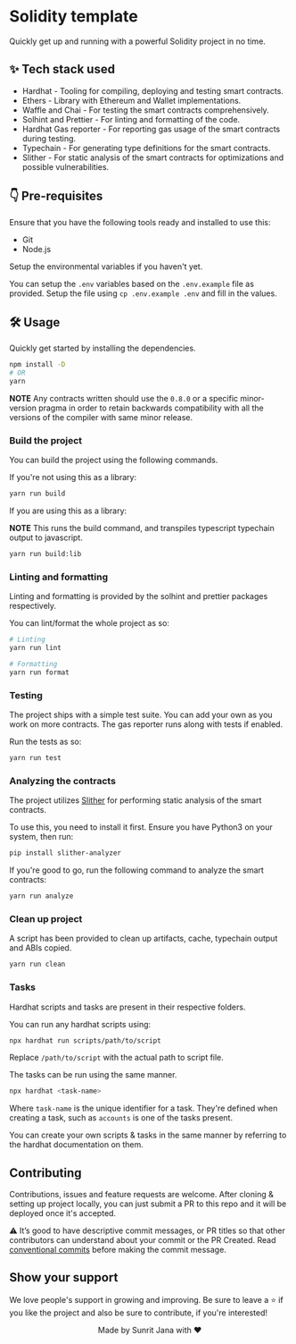 # Solidity template

Quickly get up and running with a powerful Solidity project in no time.

## ✨ Tech stack used

- Hardhat - Tooling for compiling, deploying and testing smart contracts.
- Ethers - Library with Ethereum and Wallet implementations.
- Waffle and Chai - For testing the smart contracts comprehensively.
- Solhint and Prettier - For linting and formatting of the code.
- Hardhat Gas reporter - For reporting gas usage of the smart contracts during testing.
- Typechain - For generating type definitions for the smart contracts.
- Slither - For static analysis of the smart contracts for optimizations and possible vulnerabilities.

## 👇 Pre-requisites

Ensure that you have the following tools ready and installed to use this:

- Git
- Node.js

Setup the environmental variables if you haven't yet.

You can setup the `.env` variables based on the `.env.example` file as provided. Setup the file using
`cp .env.example .env` and fill in the values.

## 🛠 Usage

Quickly get started by installing the dependencies.

```sh
npm install -D
# OR
yarn
```

**NOTE** Any contracts written should use the `0.8.0` or a specific minor-version pragma in order to retain
backwards compatibility with all the versions of the compiler with same minor release.

### Build the project

You can build the project using the following commands.

If you're not using this as a library:

```sh
yarn run build
```

If you are using this as a library:

**NOTE** This runs the build command, and transpiles typescript typechain output to javascript.

```sh
yarn run build:lib
```

### Linting and formatting

Linting and formatting is provided by the solhint and prettier packages respectively.

You can lint/format the whole project as so:

```sh
# Linting
yarn run lint

# Formatting
yarn run format
```

### Testing

The project ships with a simple test suite. You can add your own as you work on more contracts. The gas reporter runs along with tests if enabled.

Run the tests as so:

```sh
yarn run test
```

### Analyzing the contracts

The project utilizes [Slither](https://github.com/crytic/slither) for performing static analysis of the smart contracts.

To use this, you need to install it first. Ensure you have Python3 on your system, then run:

```sh
pip install slither-analyzer
```

If you're good to go, run the following command to analyze the smart contracts:

```sh
yarn run analyze
```

### Clean up project

A script has been provided to clean up artifacts, cache, typechain output and ABIs copied.

```sh
yarn run clean
```

### Tasks

Hardhat scripts and tasks are present in their respective folders.

You can run any hardhat scripts using:

```sh
npx hardhat run scripts/path/to/script
```

Replace `/path/to/script` with the actual path to script file.

The tasks can be run using the same manner.

```sh
npx hardhat <task-name>
```

Where `task-name` is the unique identifier for a task. They're defined when creating a task, such as
`accounts` is one of the tasks present.

You can create your own scripts & tasks in the same manner by referring to the hardhat documentation on them.

## Contributing

Contributions, issues and feature requests are welcome. After cloning & setting up project locally, you
can just submit a PR to this repo and it will be deployed once it's accepted.

⚠️ It’s good to have descriptive commit messages, or PR titles so that other contributors can understand about your
commit or the PR Created. Read [conventional commits](https://www.conventionalcommits.org/en/v1.0.0-beta.3/)
before making the commit message.

## Show your support

We love people's support in growing and improving. Be sure to leave a ⭐️ if you like the project and
also be sure to contribute, if you're interested!

<div align="center">Made by Sunrit Jana with ❤</div>
